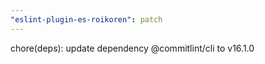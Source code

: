 ```yaml
---
"eslint-plugin-es-roikoren": patch
---
```


chore(deps): update dependency @commitlint/cli to v16.1.0
